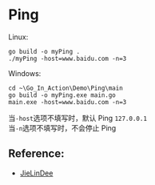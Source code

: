 # Ping

Linux:

    go build -o myPing .
    ./myPing -host=www.baidu.com -n=3

Windows:

    cd ~\Go_In_Action\Demo\Ping\main
    go build -o myPing.exe main.go
    main.exe -host=www.baidu.com -n=3
 
当`-host`选项不填写时，默认 Ping `127.0.0.1`  
当`-n`选项不填写时，不会停止 Ping  


## Reference:
* [JieLinDee](http://blog.csdn.net/fyxichen/article/details/51995647)

